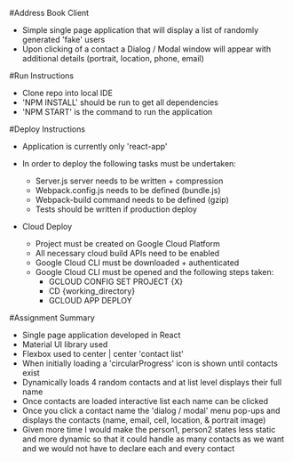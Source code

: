 #Address Book Client
- Simple single page application that will display a list of randomly generated 'fake' users
- Upon clicking of a contact a Dialog / Modal window will appear with additional details (portrait, location, phone, email) 

#Run Instructions
- Clone repo into local IDE
- 'NPM INSTALL' should be run to get all dependencies 
- 'NPM START' is the command to run the application 


#Deploy Instructions
- Application is currently only 'react-app'


- In order to deploy the following tasks must be undertaken:
    - Server.js server needs to be written + compression
    - Webpack.config.js needs to be defined (bundle.js)
    - Webpack-build command needs to be defined (gzip)
    - Tests should be written if production deploy
    

- Cloud Deploy 
    - Project must be created on Google Cloud Platform
    - All necessary cloud build APIs need to be enabled
    - Google Cloud CLI must be downloaded + authenticated
    - Google Cloud CLI must be opened and the following steps taken:
        - GCLOUD CONFIG SET PROJECT {X}
        - CD {working_directory}
        - GCLOUD APP DEPLOY

#Assignment Summary
- Single page application developed in React
- Material UI library used 
- Flexbox used to center | center 'contact list'
- When initially loading a 'circularProgress' icon is shown until contacts exist
- Dynamically loads 4 random contacts and at list level displays their full name 
- Once contacts are loaded interactive list each name can be clicked
- Once you click a contact name the 'dialog / modal' menu pop-ups and displays the contacts (name, email, cell, location, & portrait image)
- Given more time I would make the person1, person2 states less static and more dynamic so that it could handle as many contacts as we want and we would not have to declare each and every contact 
